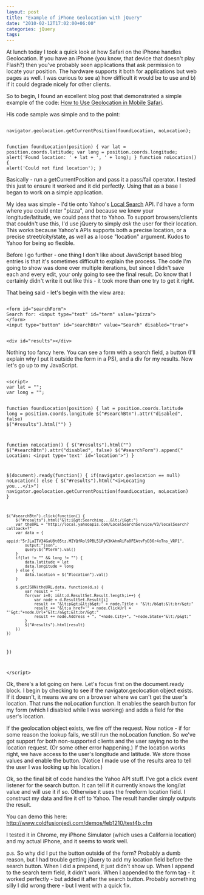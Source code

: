 ```yaml
---
layout: post
title: "Example of iPhone Geolocation with jQuery"
date: "2010-02-12T17:02:00+06:00"
categories: jQuery 
tags: 
---
```


At lunch today I took a quick look at how Safari on the iPhone handles Geolocation. If you have an iPhone (you know, that device that doesn't play Flash?) then you've probably seen applications that ask permission to locate your position. The hardware supports it both for applications but web pages as well. I was curious to see a) how difficult it would be to use and b) if it could degrade nicely for other clients.
<!--more-->
So to begin, I found an excellent blog post that demonstrated a simple example of the code: <a href="http://mapscripting.com/how-to-use-geolocation-in-mobile-safari">How to Use Geolocation in Mobile Safari</a>. 
<p>
His code sample was simple and to the point:
<p>
<code>
navigator.geolocation.getCurrentPosition(foundLocation, noLocation);

function foundLocation(position)
{
  var lat = position.coords.latitude;
  var long = position.coords.longitude;
  alert('Found location: ' + lat + ', ' + long);
}
function noLocation()
{
  alert('Could not find location');
}
</code>
<p>
Basically - run a getCurrentPosition and pass it a pass/fail operator. I tested this just to ensure it worked and it did perfectly. Using that as a base I began to work on a simple application.
<p>
My idea was simple - I'd tie onto Yahoo's <a href="http://developer.yahoo.com/local/">Local Search</a> API. I'd have a form where you could enter "pizza", and because we knew your longitude/latitude, we could pass that to Yahoo. To support browsers/clients that couldn't use this, I'd use jQuery to simply <i>ask</i> the user for their location. This works because Yahoo's APIs supports both a precise location, or a precise street/city/state, as well as a loose "location" argument. Kudos to Yahoo for being so flexible. 
<p>
Before I go further - one thing I don't like about JavaScript based blog entries is that it's sometimes difficult to explain the process. The code I'm going to show was done over multiple iterations, but since I didn't save each and every edit, your only going to see the final result. Do know that I certainly didn't write it out like this - it took more than one try to get it right. 
<p>
That being said - let's begin with the view area:
<p>
<code>
&lt;form id="searchForm"&gt;
Search for: &lt;input type="text" id="term" value="pizza"&gt;
&lt;/form&gt;
&lt;input type="button" id="searchBtn" value="Search" disabled="true"&gt;

&lt;div id="results"&gt;&lt;/div&gt;
</code>
<p>
Nothing too fancy here. You can see a form with a search field, a button (I'll explain why I put it outside the form in a PS), and a div for my results. Now let's go up to my JavaScript. 
<p>
<code>
&lt;script&gt;
var lat = "";
var long = "";

function foundLocation(position) {
	lat = position.coords.latitude
	long = position.coords.longitude
	$("#searchBtn").attr("disabled", false)	
	$("#results").html("")
}

function noLocation() {
	$("#results").html("")
	$("#searchBtn").attr("disabled", false)
	$("#searchForm").append(" Location: &lt;input type='text' id='location'&gt;")
}

$(document).ready(function() {
	if(navigator.geolocation == null) noLocation()
	else {
		$("#results").html("&lt;i&gt;Locating you...&lt;/i&gt;")
		navigator.geolocation.getCurrentPosition(foundLocation, noLocation) 
	}

	$("#searchBtn").click(function() {
		$("#results").html("&lt;i&gt;Searching...&lt;/i&gt;")
		var theURL = "http://local.yahooapis.com/LocalSearchService/V3/localSearch?callback=?"
		var data = {
			appid:"5rJLaITV34GaU8t05tz.MIYQfRol9PBL51PyK3KAhmRiFa0FEAtvFyD36r4xTns_VRP1",
			output:"json",
			query:$("#term").val()
		}
		if(lat != "" && long != "") {
			data.latitude = lat
			data.longitude = long
		} else {
			data.location = $("#location").val()
		}

		$.getJSON(theURL,data, function(d,s) {
			var result = ""
			for(var i=0; i&lt;d.ResultSet.Result.length;i++) {
				var node = d.ResultSet.Result[i]
				result += "&lt;p&gt;&lt;b&gt;" + node.Title + "&lt;/b&gt;&lt;br/&gt;"
				result += "&lt;a href='" + node.ClickUrl + "'&gt;"+node.Url+"&lt;/a&gt;&lt;br/&gt;"
				result += node.Address + ", "+node.City+", "+node.State+"&lt;/p&gt;"
			}
			$("#results").html(result)
		})
	})
})

&lt;/script&gt;
</code>
<p>
Ok, there's a lot going on here. Let's focus first on the document.ready block. I begin by checking to see if the navigator.geolocation object exists. If it doesn't, it means we are on a browser where we can't get the user's location. That runs the noLocation function. It enables the search button for my form (which I disabled while I was working) and adds a field for the user's location. 
<p>
If the geolocation object exists, we fire off the request. Now notice - if for some reason the lookup fails, we still run the noLocation function. So we've got support for both non-supported clients and the user saying no to the location request. (Or some other error happening.) If the location works right, we have access to the user's longitude and latitude. We store those values and enable the button. (Notice I made use of the results area to tell the user I was looking up his location.) 
<p>
Ok, so the final bit of code handles the Yahoo API stuff. I've got a click event listener for the search button. It can tell if it currently knows the long/lat value and will use it if so. Otherwise it uses the freeform location field. I construct my data and fire it off to Yahoo. The result handler simply outputs the result. 
<p>
You can demo this here: <a href="http://www.raymondcamden.com/demos/feb1210/test4b.cfm">http://www.coldfusionjedi.com/demos/feb1210/test4b.cfm</a>
<p>
I tested it in Chrome, my iPhone Simulator (which uses a California location) and my actual iPhone, and it seems to work well.
<p>
p.s. So why did I put the button outside of the form? Probably a dumb reason, but I had trouble getting jQuery to add my location field before the search button. When I did a prepend, it just didn't show up. When I append to the search term field, it didn't work. When I appended to the form tag - it worked perfectly - but added it after the search button. Probably something silly I did wrong there - but I went with a quick fix.